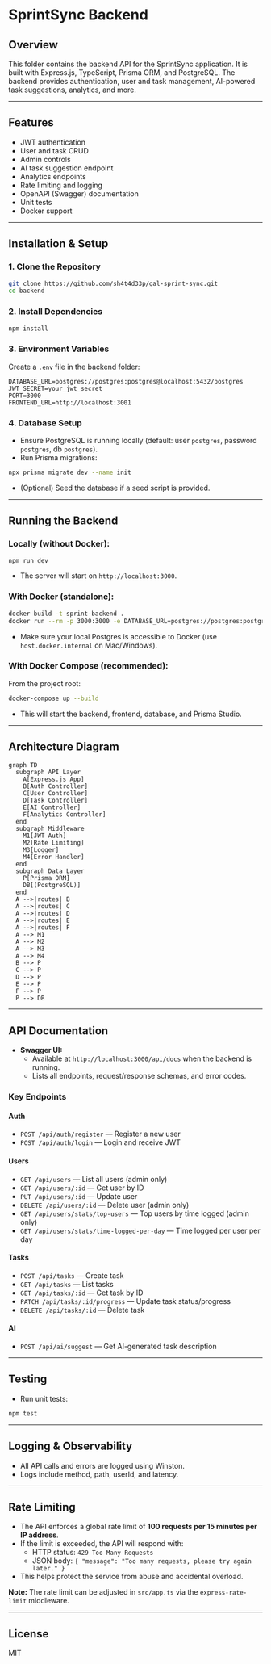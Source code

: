 # SprintSync Backend

## Overview
This folder contains the backend API for the SprintSync application. It is built with Express.js, TypeScript, Prisma ORM, and PostgreSQL. The backend provides authentication, user and task management, AI-powered task suggestions, analytics, and more.

---

## Features
- JWT authentication
- User and task CRUD
- Admin controls
- AI task suggestion endpoint
- Analytics endpoints
- Rate limiting and logging
- OpenAPI (Swagger) documentation
- Unit tests
- Docker support

---

## Installation & Setup

### 1. Clone the Repository
```sh
git clone https://github.com/sh4t4d33p/gal-sprint-sync.git
cd backend
```

### 2. Install Dependencies
```sh
npm install
```

### 3. Environment Variables
Create a `.env` file in the backend folder:
```env
DATABASE_URL=postgres://postgres:postgres@localhost:5432/postgres
JWT_SECRET=your_jwt_secret
PORT=3000
FRONTEND_URL=http://localhost:3001
```

### 4. Database Setup
- Ensure PostgreSQL is running locally (default: user `postgres`, password `postgres`, db `postgres`).
- Run Prisma migrations:
```sh
npx prisma migrate dev --name init
```
- (Optional) Seed the database if a seed script is provided.

---

## Running the Backend

### **Locally (without Docker):**
```sh
npm run dev
```
- The server will start on `http://localhost:3000`.

### **With Docker (standalone):**
```sh
docker build -t sprint-backend .
docker run --rm -p 3000:3000 -e DATABASE_URL=postgres://postgres:postgres@host.docker.internal:5432/postgres sprint-backend
```
- Make sure your local Postgres is accessible to Docker (use `host.docker.internal` on Mac/Windows).

### **With Docker Compose (recommended):**
From the project root:
```sh
docker-compose up --build
```
- This will start the backend, frontend, database, and Prisma Studio.

---

## Architecture Diagram

```mermaid
graph TD
  subgraph API Layer
    A[Express.js App]
    B[Auth Controller]
    C[User Controller]
    D[Task Controller]
    E[AI Controller]
    F[Analytics Controller]
  end
  subgraph Middleware
    M1[JWT Auth]
    M2[Rate Limiting]
    M3[Logger]
    M4[Error Handler]
  end
  subgraph Data Layer
    P[Prisma ORM]
    DB[(PostgreSQL)]
  end
  A -->|routes| B
  A -->|routes| C
  A -->|routes| D
  A -->|routes| E
  A -->|routes| F
  A --> M1
  A --> M2
  A --> M3
  A --> M4
  B --> P
  C --> P
  D --> P
  E --> P
  F --> P
  P --> DB
```

---

## API Documentation

- **Swagger UI:**
  - Available at `http://localhost:3000/api/docs` when the backend is running.
  - Lists all endpoints, request/response schemas, and error codes.

### **Key Endpoints**

#### **Auth**
- `POST /api/auth/register` — Register a new user
- `POST /api/auth/login` — Login and receive JWT

#### **Users**
- `GET /api/users` — List all users (admin only)
- `GET /api/users/:id` — Get user by ID
- `PUT /api/users/:id` — Update user
- `DELETE /api/users/:id` — Delete user (admin only)
- `GET /api/users/stats/top-users` — Top users by time logged (admin only)
- `GET /api/users/stats/time-logged-per-day` — Time logged per user per day

#### **Tasks**
- `POST /api/tasks` — Create task
- `GET /api/tasks` — List tasks
- `GET /api/tasks/:id` — Get task by ID
- `PATCH /api/tasks/:id/progress` — Update task status/progress
- `DELETE /api/tasks/:id` — Delete task

#### **AI**
- `POST /api/ai/suggest` — Get AI-generated task description

---

## Testing
- Run unit tests:
```sh
npm test
```

---

## Logging & Observability
- All API calls and errors are logged using Winston.
- Logs include method, path, userId, and latency.

---

## Rate Limiting

- The API enforces a global rate limit of **100 requests per 15 minutes per IP address**.
- If the limit is exceeded, the API will respond with:
  - HTTP status: `429 Too Many Requests`
  - JSON body: `{ "message": "Too many requests, please try again later." }`
- This helps protect the service from abuse and accidental overload.

**Note:** The rate limit can be adjusted in `src/app.ts` via the `express-rate-limit` middleware.

---

## License
MIT 